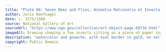 ```yaml
---
title: "Plate 68: Seven Bees and Flies, Animalia Rationalia et Insecta (Ignis): Plate LXVIII"
author: Joris Hoefnagel
date: c. 1575/1580
source: National Gallery of Art
sourceUrl: "https://www.nga.gov/collection/art-object-page.69734.html"
imageAlt: Drawing showing a few insects sitting on a piece of paper inside a pale yellow circle
description: "watercolor and gouache, with oval border in gold, on vellum"
copyright: Public Domain
---
```

